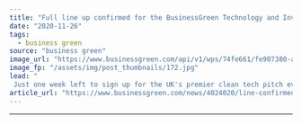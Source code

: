 ```yaml
---
title: "Full line up confirmed for the BusinessGreen Technology and Investment Forum 2020"
date: "2020-11-26"
tags: 
  - business green
source: "business green"
image_url: "https://www.businessgreen.com/api/v1/wps/74fe661/fe907380-a902-49f3-ae22-be2c21a76718/2/2020-businessgreen-tech-and-innovation-forum-1-185x114.jpg"
image_fp: "/assets/img/post_thumbnails/172.jpg"
lead: "
 Just one week left to sign up for the UK's premier clean tech pitch event and hear from some of the country's most exciting green start-ups ..."
article_url: "https://www.businessgreen.com/news/4024020/line-confirmed-businessgreen-technology-investment-forum-2020"
---
```


---
